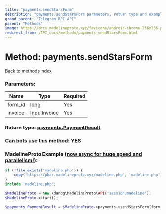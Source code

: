 ```yaml
---
title: "payments.sendStarsForm"
description: "payments.sendStarsForm parameters, return type and example"
grand_parent: "Telegram RPC API"
parent: "Methods"
image: https://docs.madelineproto.xyz/favicons/android-chrome-256x256.png
redirect_from: /API_docs/methods/payments_sendStarsForm.html
---
```

# Method: payments.sendStarsForm
[Back to methods index](index.html)



### Parameters:

| Name     |    Type       | Required |
|----------|---------------|----------|
|form\_id|[long](/API_docs/types/long.html) | Yes|
|invoice|[InputInvoice](/API_docs/types/InputInvoice.html) | Yes|


### Return type: [payments.PaymentResult](/API_docs/types/payments.PaymentResult.html)

### Can bots use this method: **YES**


### MadelineProto Example ([now async for huge speed and parallelism!](https://docs.madelineproto.xyz/docs/ASYNC.html)):


```php
if (!file_exists('madeline.php')) {
    copy('https://phar.madelineproto.xyz/madeline.php', 'madeline.php');
}
include 'madeline.php';

$MadelineProto = new \danog\MadelineProto\API('session.madeline');
$MadelineProto->start();

$payments_PaymentResult = $MadelineProto->payments->sendStarsForm(form_id: $long, invoice: $InputInvoice, );
```

